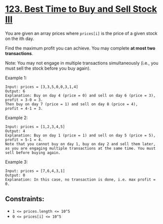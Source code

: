 [123. Best Time to Buy and Sell Stock III](https://leetcode.com/problems/best-time-to-buy-and-sell-stock-iii/)
==========================================
You are given an array prices where `prices[i]` is the price of
a given stock on the ith day.

Find the maximum profit you can achieve. You may complete **at most
two transactions**.

Note: You may not engage in multiple transactions simultaneously
(i.e., you must sell the stock before you buy again).

Example 1:
```
Input: prices = [3,3,5,0,0,3,1,4]
Output: 6
Explanation: Buy on day 4 (price = 0) and sell on day 6 (price = 3),
profit = 3-0 = 3.
Then buy on day 7 (price = 1) and sell on day 8 (price = 4),
profit = 4-1 = 3.
```

Example 2:
```
Input: prices = [1,2,3,4,5]
Output: 4
Explanation: Buy on day 1 (price = 1) and sell on day 5 (price = 5),
profit = 5-1 = 4.
Note that you cannot buy on day 1, buy on day 2 and sell them later,
as you are engaging multiple transactions at the same time. You must
sell before buying again.
```

Example 3:
```
Input: prices = [7,6,4,3,1]
Output: 0
Explanation: In this case, no transaction is done, i.e. max profit = 0.
```

Constraints:
---
 - `1 <= prices.length <= 10^5`
 - `0 <= prices[i] <= 10^5`
